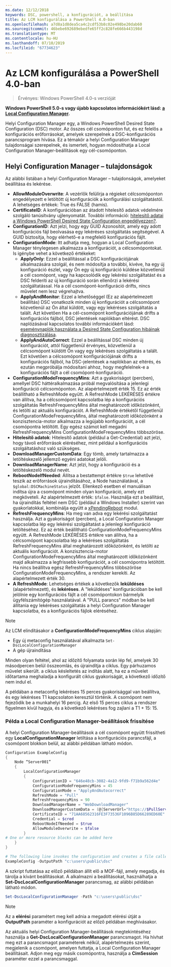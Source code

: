 ```yaml
---
ms.date: 12/12/2018
keywords: DSC, powershell, a konfigurációt, a beállítása
title: Az LCM konfigurálása a PowerShell 4.0-ban
ms.openlocfilehash: a7d8a1d8dea5ca4c2cdf53b8c02e498be20dab60
ms.sourcegitcommit: 46bebe692689ebedfe65ff2c828fe666b443198d
ms.translationtype: MT
ms.contentlocale: hu-HU
ms.lasthandoff: 07/10/2019
ms.locfileid: "67734623"
---
```

# <a name="configuring-the-lcm-in-powershell-40"></a>Az LCM konfigurálása a PowerShell 4.0-ban

>Érvényes: Windows PowerShell 4.0-s verzióját

**Windows PowerShell 5.0-s vagy újabb kapcsolatos információkért lásd: [a Local Configuration Manager](metaConfig.md).**

Helyi Configuration Manager egy, a Windows PowerShell Desired State Configuration (DSC) motor.
Az összes cél csomóponton fut, és ez felelős a konfigurációs erőforrásokat, amelyek szerepelnek a DSC-konfigurációs parancsprogram hívása.
Ez a témakör a helyi Configuration Manager tulajdonságai szerepelnek, és ismerteti, hogyan módosíthatja a Local Configuration Manager-beállítások egy cél-csomóponton.

## <a name="local-configuration-manager-properties"></a>Helyi Configuration Manager – tulajdonságok

Az alábbi listában a helyi Configuration Manager – tulajdonságok, amelyeket beállítása és lekérése.

- **AllowModuleOverwrite**: A vezérlők felülírja a régieket célcsomóponton engedélyezett e letöltött új konfigurációk a konfigurálási szolgáltatástól. A lehetséges értékek: True és FALSE (hamis).
- **CertificateID**: A konfigurációban az átadott hitelesítő adatok védelmére szolgáló tanúsítvány ujjlenyomatát. További információ: [hitelesítő adatai a Windows PowerShell Desired State Configuration engedélyezzen?](https://blogs.msdn.microsoft.com/powershell/2014/01/31/want-to-secure-credentials-in-windows-powershell-desired-state-configuration/).
- **ConfigurationID**: Azt jelzi, hogy egy GUID Azonosítót, amely egy adott konfigurációs fájl beolvasása egy lekéréses szolgáltatás segítségével. A GUID biztosítja, hogy elérhető-e a megfelelő konfigurációs fájlt.
- **ConfigurationMode**: Itt adhatja meg, hogyan a Local Configuration Manager ténylegesen alkalmazza a konfigurációt, a célcsomópontokat. Is igénybe vehet a következő értékeket:
  - **ApplyOnly**: Ezzel a beállítással a DSC konfigurációjának alkalmazására szolgál, és nem módosítja a további, kivéve, ha egy új konfiguráció észlel, vagy Ön egy új konfiguráció küldése közvetlenül a cél csomópont, vagy ha kapcsolódik egy lekérési szolgáltatást és a DSC felderíti az új konfiguráció során ellenőrzi a lekérési szolgáltatással. Ha a cél csomópont-konfiguráció drifts, nincs művelet nem lesz végrehajtva.
  - **ApplyAndMonitor**: Ezzel a lehetőséggel (Ez az alapértelmezett beállítás) DSC vonatkozik minden új konfigurációt a célcsomópont közvetlenül az Ön által küldött, vagy egy lekéréses szolgáltatás a talált. Azt követően Ha a cél-csomópont konfigurációjának drifts a konfigurációs fájlból, DSC jelentések naplókban eltérést. DSC naplózásával kapcsolatos további információkért lásd: [eseménynaplók használata a Desired State Configuration hibáinak diagnosztizálása](http://blogs.msdn.com/b/powershell/archive/2014/01/03/using-event-logs-to-diagnose-errors-in-desired-state-configuration.aspx).
  - **ApplyAndAutoCorrect**: Ezzel a beállítással DSC minden új konfigurációt, attól függetlenül érvényes, közvetlenül a célcsomópont küldött Ön vagy egy lekéréses szolgáltatás a talált. Ezt követően a célcsomópont konfigurációjának drifts a konfigurációs fájlból, ha DSC-jelentések a naplókban az eltérés, és ezután megpróbálja módosítani ahhoz, hogy megfelelnek-e a konfigurációs fájlt a cél csomópont-konfiguráció.
- **ConfigurationModeFrequencyMins**: Azt a gyakoriságot (percben), amellyel DSC háttéralkalmazása próbál megvalósítása a jelenlegi konfiguráció célcsomóponton. Az alapértelmezett érték 15. Ez az érték beállítható a RefreshMode együtt. A RefreshMode LEKÉRÉSES értékre van állítva, ha a célcsomópont kapcsolatba lép a konfigurációs szolgáltatás RefreshFrequencyMins által meghatározott időközönként, és letölti az aktuális konfigurációt. A RefreshMode értékétől függetlenül ConfigurationModeFrequencyMins, által meghatározott időközönként a konzisztencia-motor alkalmazza a legújabb konfigurációt, a cél csomópontra letöltött. Egy egész számot kell megadni RefreshFrequencyMins ConfigurationModeFrequencyMins többszöröse.
- **Hitelesítő adatok**: Hitelesítő adatok (például a Get-Credential) azt jelzi, hogy távoli erőforrások eléréséhez, mint például a konfigurációs szolgáltatáshoz való szükséges.
- **DownloadManagerCustomData**: Egy tömb, amely tartalmazza a letöltéskezelő jellemző egyéni adatokat jelöli.
- **DownloadManagerName**: Azt jelzi, hogy a konfiguráció és a letöltéskezelő modul nevét.
- **RebootNodeIfNeeded**: Állítsa a bestattempt értékre `$true` lehetővé teszik az erőforrások újraindításához, a Node használatával, a `$global:DSCMachineStatus` jelzőt. Ellenkező esetben el manuálisan indítsa újra a csomópont minden olyan konfiguráció, amely ezt megköveteli. Az alapértelmezett érték: `$false`. Használja ezt a beállítást, ha újraindítás feltétel nem DSC (például a Windows Installer) szerint van gyakorlatokkal, kombinálja együtt a [xPendingReboot](https://github.com/powershell/xpendingreboot) modul.
- **RefreshFrequencyMins**: Ha meg van adva egy lekérési szolgáltatást használja. Azt a gyakoriságot (percben), a Local Configuration Manager kapcsolatba lép egy lekérési szolgáltatást a jelenlegi konfiguráció letöltéséhez. Ez az érték beállítható ConfigurationModeFrequencyMins együtt. A RefreshMode LEKÉRÉSES értékre van állítva, ha a célcsomópont kapcsolatba lép a lekéréses szolgáltatás RefreshFrequencyMins által meghatározott időközönként, és letölti az aktuális konfigurációt. A konzisztencia-motor ConfigurationModeFrequencyMins által meghatározott időközönként majd alkalmazza a legfrissebb konfigurációt, a cél csomópontra letöltött. Ha nincs beállítva egész RefreshFrequencyMins többszöröse ConfigurationModeFrequencyMins, a rendszer kerekíti. Az alapértelmezett érték 30.
- **A RefreshMode**: Lehetséges értékek a következők **leküldéses** (alapértelmezett), és **lekéréses**. A "leküldéses" konfigurációban be kell jelölnie egy konfigurációs fájlt a cél csomópontokon bármelyik ügyfélszámítógép használatával. A "PULL parancs" módban be kell állítania egy lekéréses szolgáltatás a helyi Configuration Manager kapcsolatba, és a konfigurációs fájlok eléréséhez.

> [!NOTE]
> Az LCM elindításakor a **ConfigurationModeFrequencyMins** ciklus alapján:
>
> - Egy új metaconfig használatával alkalmazta `Set-DscLocalConfigurationManager`
> - A gép újraindítása
>
> Minden olyan feltétel, ahol az időzítő folyamata során lép fel, amelyek 30 másodpercen belül összeomlás, és újraindítja a ciklus.
> Egy párhuzamos művelet sikerült. a ciklus késleltetés az indítás alatt, ha ez a művelet időtartama meghaladja a konfigurált ciklus gyakoriságát, a következő időzítő nem indul el.
>
> A példában a metaconfig lekéréses 15 perces gyakorisággal van beállítva, és egy lekéréses T1 kapcsolaton keresztül történik.  A csomópont nem fejeződik be a munkahelyi 16 percig.  Az első 15 perces ciklus a rendszer figyelmen kívül hagyja, és a következő lekéréses fog zajlani a T1 + 15: 15.

### <a name="example-of-updating-local-configuration-manager-settings"></a>Példa a Local Configuration Manager-beállítások frissítése

A helyi Configuration Manager-beállítások a cél csomópont együtt frissítheti egy **LocalConfigurationManager** letiltása a konfigurációs parancsfájl, a csomópont blokkon belül, az alábbi példában látható módon.

```powershell
Configuration ExampleConfig
{
    Node “Server001”
    {
        LocalConfigurationManager
        {
            ConfigurationID = "646e48cb-3082-4a12-9fd9-f71b9a562d4e"
            ConfigurationModeFrequencyMins = 45
            ConfigurationMode = "ApplyAndAutocorrect"
            RefreshMode = "Pull"
            RefreshFrequencyMins = 90
            DownloadManagerName = "WebDownloadManager"
            DownloadManagerCustomData = (@{ServerUrl="https://$PullService/psdscpullserver.svc"})
            CertificateID = "71AA68562316FE3F73536F1096B85D66289ED60E"
            Credential = $cred
            RebootNodeIfNeeded = $true
            AllowModuleOverwrite = $false
        }
# One or more resource blocks can be added here
    }
}

# The following line invokes the configuration and creates a file called Server001.meta.mof at the specified path
ExampleConfig -OutputPath "c:\users\public\dsc"
```

A szkript futtatása az előző példában állít elő a MOF-fájl, amely megadja, és tárolja a kívánt beállításokat.
A alkalmazni a beállításokat, használhatja a **Set-DscLocalConfigurationManager** parancsmag, az alábbi példában látható módon.

```powershell
Set-DscLocalConfigurationManager -Path "c:\users\public\dsc"
```

> [!NOTE]
> Az a **elérési** paramétert meg kell adnia a megadott elérési útját a **OutputPath** paraméter a konfigurációt az előző példában meghívásakor.

Az aktuális helyi Configuration Manager-beállítások megtekintéséhez használja a **Get-DscLocalConfigurationManager** parancsmagot.
Ha hívhat meg ezt a parancsmagot paraméterek nélkül, alapértelmezés szerint, megjelenik a csomópont, amelyen futtatja, a Local Configuration Manager beállításait.
Adjon meg egy másik csomópontra, használja a **CimSession** paraméter ezzel a parancsmaggal.
